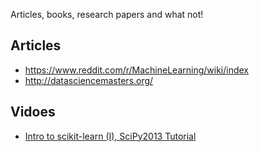 Articles, books, research papers and what not!

## Articles

- https://www.reddit.com/r/MachineLearning/wiki/index
- http://datasciencemasters.org/

## Vidoes

- [Intro to scikit-learn (I), SciPy2013 Tutorial](https://www.youtube.com/watch?v=r4bRUvvlaBw)


